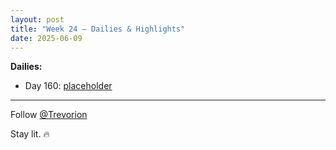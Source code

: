 ```yaml
---
layout: post
title: "Week 24 – Dailies & Highlights"
date: 2025-06-09
---
```


**Dailies:**

- Day 160: [placeholder](link)

---
Follow [@Trevorion](https://x.com/Trevorion)

Stay lit. 🔥
